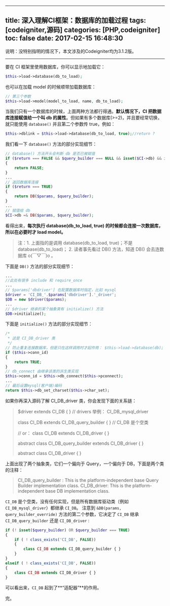 
---
title: 深入理解CI框架：数据库的加载过程
tags: [codeigniter,源码]
categories: [PHP,codeigniter]
toc: false
date: 2017-02-15 16:48:30
---

说明：没特别指明的情况下，本文涉及的Codeigniter均为3.1.2版。

---

要在 CI 框架里使用数据库，你可以显示地加载它：
```php
$this->load->database(db_to_load);
```
也可以在加载 model 的时候顺带加载数据库：
```php
// 第三个参数
$this->load->model(model_to_load, name, db_to_load);
```
当我们只有一个数据库的时候，上面两种方法都行得通。**默认情况下，CI 把数据库连接赋值给一个叫 db 的属性**。但如果有多个数据库(>=2)，并且要经常切换，就只能使用 `database()` 并且第二个参数传 true，例如：

```php
$this->dblink = $this->load->database(db_to_load, true);//return ?
```

我们看一下 `database()` 方法的部分实现细节：

```php
// database() 方法开头会判断 db 是否已被赋值
if ($return === FALSE && $query_builder === NULL && isset($CI->db) && is_object($CI->db) && ! empty($CI->db->conn_id))
{
    return FALSE;
}
...
// 返回数据库连接
if ($return === TRUE)
{
	return DB($params, $query_builder);
}
...
// 赋值给 db
$CI->db =& DB($params, $query_builder);
```

看得出来，**每次执行 database(db_to_load, true) 的时候都会连接一次数据库，所以在必要时才 load model。**

>注：1. 上面指的是调用 database(db_to_load, true)；不是 database(db_to_load)；
> 2. 读者事先看过 DB() 方法，知道 DB() 会去连数据库 o(￣▽￣)o 。


下面是 `DB()` 方法的部分实现细节：

```php
...
//此处有很多 include 和 require_once
...
// $params['dbdriver'] 在配置数据库时指定，比如 mysql
$driver = 'CI_DB_'.$params['dbdriver'].'_driver';
$DB = new $driver($params);
...
// $driver 继承的某个抽象类有 initialize() 方法
$DB->initialize();
```

下面是 `initialize()` 方法的部分实现细节：

```php
/*
 * 这是 CI_DB_driver 类
 */
// 防止重复连接数据库，但是只在这样调用时才起作用： $this->load->database(db); 注意第二个参数。
if ($this->conn_id)
{
    return TRUE;
}
// db_connect 由继承该类的派生类实现
$this->conn_id = $this->db_connect($this->pconnect);
...
// 最后设置mysql(客户端)编码
return $this->db_set_charset($this->char_set);
```

如果你再深入源码了解 CI_DB_driver 类，你会发现下面的关系链：

> 
> $driver extends CI_DB { } // drivers 举例： CI_DB_mysql_driver
>
> class CI_DB extends CI_DB_query_builder { } // CI_DB 是个空类
> 
> // or： class CI_DB extends CI_DB_driver { }
> 
> abstract class CI_DB_query_builder extends CI_DB_driver { }
> 
> abstract class CI_DB_driver { }
>

上面出现了两个抽象类，它们一个偏向于 Query，一个偏向于 DB，下面是两个类的注释：
>CI_DB_query_builder : This is the platform-independent base Query Builder implementation class.
>CI_DB_driver: This is the platform-independent base DB implementation class.

`CI_DB` 是个空类，没有任何实现，但是所有数据库驱动类（例如 `CI_DB_mysql_driver`）都继承 `CI_DB`。
注意到 `&DB(params, query_builder_override)` 方法的第二个参数，它决定了 `CI_DB` 继承 `CI_DB_query_builder` 还是 `CI_DB_driver` : 
```php 
if (! isset($query_builder) OR $query_builder === TRUE) 
{
    if ( ! class_exists('CI_DB', FALSE))
	{
        class CI_DB extends CI_DB_query_builder { }
    }
} 
elseif ( ! class_exists('CI_DB', FALSE))
{
	class CI_DB extends CI_DB_driver { }
}
```

可以看出来，`CI_DB` 起到了**“适配器”**的作用。


完。

